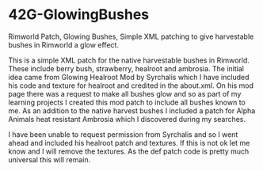 # 42G-GlowingBushes

Rimworld Patch, Glowing Bushes,  Simple XML patching to give harvestable bushes in Rimworld a glow effect.

This is a simple XML patch for the native harvestable bushes in Rimworld. These include berry bush, strawberry, healroot and ambrosia. The initial idea came from Glowing Healroot Mod by Syrchalis which I have included his code and texture for healroot and credited in the about.xml.  On his mod page there was a request to make all bushes glow and so as part of my learning projects I created this mod patch to include all bushes known to me.  As an addition to the native harvest bushes I included a patch for Alpha Animals heat resistant Ambrosia which I discovered during my searches.

I have been unable to request permission from Syrchalis and so I went ahead and included his healroot patch and textures. If this is not ok let me know and I will remove the textures. As the def patch code is pretty much universal this will remain.

